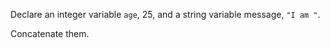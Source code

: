 Declare an integer variable `age`, 25, and a string variable message, `"I am "`.

Concatenate them.
